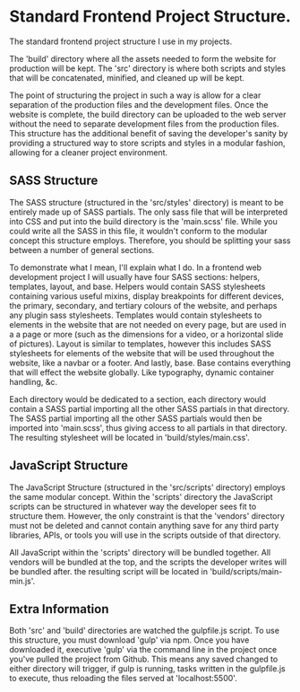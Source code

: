 # Standard Frontend Project Structure.
The standard frontend project structure I use in my projects. 

The 'build' directory where all the assets needed to form the website for production will be kept. The 'src' directory is where both scripts and styles that will be concatenated, minified, and cleaned up will be kept.

The point of structuring the project in such a way is allow for a clear separation of the production files and the development files. Once the website is complete, the build directory can be uploaded to the web server without the need to separate development files from the production files. This structure has the additional benefit of saving the developer's sanity by providing a structured way to store scripts and styles in a modular fashion, allowing for a cleaner project environment. 


## SASS Structure
The SASS structure (structured in the 'src/styles' directory) is meant to be entirely made up of SASS partials. The only sass file that will be interpreted into CSS and put into the build directory is the 'main.scss' file. While you could write all the SASS in this file, it wouldn't conform to the modular concept this structure employs. Therefore, you should be splitting your sass between a number of general sections. 


To demonstrate what I mean, I'll explain what I do. In a frontend web development project I will usually have four SASS sections: helpers, templates, layout, and base. Helpers would contain SASS stylesheets containing various useful mixins, display breakpoints for different devices, the primary, secondary, and tertiary colours of the website, and perhaps any plugin sass stylesheets. Templates would contain stylesheets to elements in the website that are not needed on every page, but are used in a a page or more (such as the dimensions for a video, or a horizontal slide of pictures). Layout is similar to templates, however this includes SASS stylesheets for elements of the website that will be used throughout the website, like a navbar or a footer. And lastly, base. Base contains everything that will effect the website globally. Like typography, dynamic container handling, &c.

Each directory would be dedicated to a section, each directory would contain a SASS partial importing all the other SASS partials in that directory. The SASS partial importing all the other SASS partials would then be imported into 'main.scss', thus giving access to all partials in that directory. The resulting stylesheet will be located in 'build/styles/main.css'.

## JavaScript Structure
The JavaScript Structure (structured in the 'src/scripts' directory) employs the same modular concept. Within the 'scripts' directory the JavaScript scripts can be structured in whatever way the developer sees fit to structure them. However, the only constraint is that the 'vendors' directory must not be deleted and cannot contain anything save for any third party libraries, APIs, or tools you will use in the scripts outside of that directory. 

All JavaScript within the 'scripts' directory will be bundled together. All vendors will be bundled at the top, and the scripts the developer writes will be bundled after. the resulting script will be located in 'build/scripts/main-min.js'.

## Extra Information
Both 'src' and 'build' directories are watched the gulpfile.js script. To use this structure, you must download 'gulp' via npm. Once you have downloaded it, executive 'gulp' via the command line in the project once you've pulled the project from Github. This means any saved changed to either directory will trigger, if gulp is running, tasks written in the gulpfile.js to execute, thus reloading the files served at 'localhost:5500'. 
